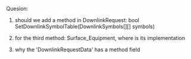 Quesion:
1. should we add a method in DownlinkRequest:
	bool SetDownlinkSymbolTable(DownlinkSymbols[][] symbols)
	
1. for the third method: Surface_Equipment, where is its implementation
1. why the 'DownlinkRequestData' has a method field